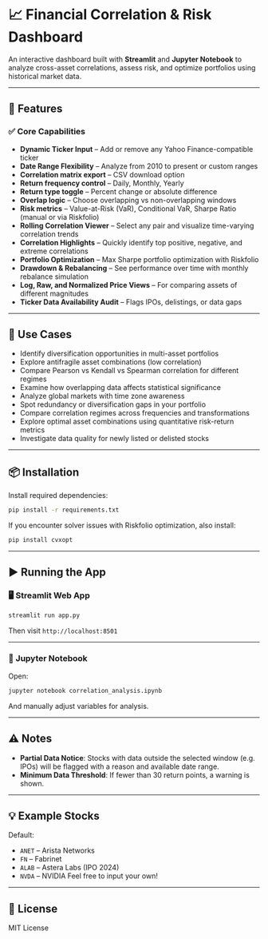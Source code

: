# 📈 Financial Correlation & Risk Dashboard

An interactive dashboard built with **Streamlit** and **Jupyter Notebook** to analyze cross-asset correlations, assess risk, and optimize portfolios using historical market data.

---

## 🚀 Features

### ✅ Core Capabilities

- **Dynamic Ticker Input** – Add or remove any Yahoo Finance-compatible ticker
- **Date Range Flexibility** – Analyze from 2010 to present or custom ranges
- **Correlation matrix export** – CSV download option
- **Return frequency control** – Daily, Monthly, Yearly
- **Return type toggle** – Percent change or absolute difference
- **Overlap logic** – Choose overlapping vs non-overlapping windows
- **Risk metrics** – Value-at-Risk (VaR), Conditional VaR, Sharpe Ratio (manual or via Riskfolio)
- **Rolling Correlation Viewer** – Select any pair and visualize time-varying correlation trends
- **Correlation Highlights** – Quickly identify top positive, negative, and extreme correlations
- **Portfolio Optimization** – Max Sharpe portfolio optimization with Riskfolio
- **Drawdown & Rebalancing** – See performance over time with monthly rebalance simulation
- **Log, Raw, and Normalized Price Views** – For comparing assets of different magnitudes
- **Ticker Data Availability Audit** – Flags IPOs, delistings, or data gaps

---

## 🧠 Use Cases

- Identify diversification opportunities in multi-asset portfolios
- Explore antifragile asset combinations (low correlation)
- Compare Pearson vs Kendall vs Spearman correlation for different regimes
- Examine how overlapping data affects statistical significance
- Analyze global markets with time zone awareness
- Spot redundancy or diversification gaps in your portfolio
- Compare correlation regimes across frequencies and transformations
- Explore optimal asset combinations using quantitative risk-return metrics
- Investigate data quality for newly listed or delisted stocks

---

## 📦 Installation

Install required dependencies:

```bash
pip install -r requirements.txt
```

If you encounter solver issues with Riskfolio optimization, also install:

```bash
pip install cvxopt
```

---

## ▶️ Running the App

### 🖥 Streamlit Web App

```bash
streamlit run app.py
```

Then visit `http://localhost:8501`

---

### 📓 Jupyter Notebook

Open:

```bash
jupyter notebook correlation_analysis.ipynb
```

And manually adjust variables for analysis.

---

## ⚠️ Notes

- **Partial Data Notice**: Stocks with data outside the selected window (e.g. IPOs) will be flagged with a reason and available date range.
- **Minimum Data Threshold**: If fewer than 30 return points, a warning is shown.

---

## 💡 Example Stocks

Default:
- `ANET` – Arista Networks
- `FN` – Fabrinet
- `ALAB` – Astera Labs (IPO 2024)
- `NVDA` – NVIDIA
Feel free to input your own!

---

## 📜 License

MIT License